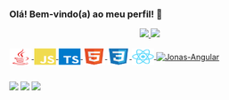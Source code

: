 ### Olá! Bem-vindo(a) ao meu perfil! 👋


<div align="center">
  <a href="https://github.com/JonasBernardino">
  <img height="180em" src="https://github-readme-stats.vercel.app/api?username=JonasBernardino&show_icons=true&theme=dark&include_all_commits=true&count_private=true"/>
  <img height="180em" src="https://github-readme-stats.vercel.app/api/top-langs/?username=JonasBernardino&layout=compact&langs_count=7&theme=dark"/>
</div>
<div style="display: inline_block"><br>
  <img align="center" alt="Jonas-Java" height="30" width="40" src="https://raw.githubusercontent.com/devicons/devicon/master/icons/java/java-plain.svg">
  <img align="center" alt="Jonas-Js" height="30" width="40" src="https://raw.githubusercontent.com/devicons/devicon/master/icons/javascript/javascript-plain.svg">
  <img align="center" alt="Jonas-Ts" height="30" width="40" src="https://raw.githubusercontent.com/devicons/devicon/master/icons/typescript/typescript-plain.svg">
    <img align="center" alt="Jonas-HTML" height="30" width="40" src="https://raw.githubusercontent.com/devicons/devicon/master/icons/html5/html5-original.svg">
  <img align="center" alt="Jonas-CSS" height="30" width="40" src="https://raw.githubusercontent.com/devicons/devicon/master/icons/css3/css3-original.svg">
  <img align="center" alt="Jonas-React" height="30" width="40" src="https://raw.githubusercontent.com/devicons/devicon/master/icons/react/react-original.svg">
  <img align="center" alt="Jonas-Angular" height="30" width="40" src="https://img.icons8.com/color/240/000000/angularjs.svg">
</div>
    
  ##
 
  <div> 
  
  <a href = "mailto:jonasl.bernardino@gmail.com"><img src="https://img.shields.io/badge/-Gmail-%23333?style=for-the-badge&logo=gmail&logoColor=white" target="_blank"></a>
  <a href="https://www.linkedin.com/in/jonas-bernardino-a05221185/" target="_blank"><img src="https://img.shields.io/badge/-LinkedIn-%230077B5?style=for-the-badge&logo=linkedin&logoColor=white" target="_blank"></a> 
    <a href="https://www.instagram.com/jonasbernardino/" target="_blank"><img src="https://img.shields.io/badge/Instagram-E4405F?style=for-the-badge&logo=instagram&logoColor=white" target="_blank"></a>
 
</div>
